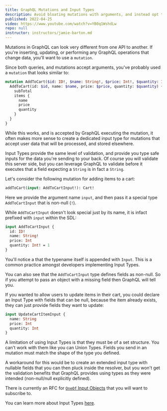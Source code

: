 ```yaml
---
title: GraphQL Mutations and Input Types
description: Avoid bloating mutations with arguments, and instead opt to use input types you can extend over time. Explore naming conventions for input types, how to define them, and use them with variables.
published: 2022-04-25
video: https://www.youtube.com/watch?v=YB0q1WshdLw
repo: null
instructor: instructors/jamie-barton.md
---
```


Mutations in GraphQL can look very different from one API to another. If you're inserting, updating, or performing any GraphQL operations that change data, you'll want to use a `mutation`.

Since both queries, and mutations accept arguments, you've probably used a `mutation` that looks similar to:

```graphql
mutation AddToCart($id: ID!, $name: String!, $price: Int!, $quantity: Int = 1) {
  AddToCart(id: $id, name: $name, price: $price, quantity: $quantity) {
    subTotal
    items {
      name
      price
      quantity
    }
  }
}
```

While this works, and is accepted by GraphQL executing the mutation, it often makes more sense to create a dedicated input type for mutations that accept user data that will be processed, and stored elsewhere.

Input Types provide the same level of validation, and provide you type safe inputs for the data you're sending to your back. Of course you will validate this server side, but you can leverage GraphQL to validate before it executes that a field expecting a `String` is in fact a `String`.

Let's consider the following mutation for adding items to a cart:

```graphql
addToCart(input: AddToCartInput!): Cart!
```

Here we provide the argument name `input`, and then pass it a special type `AddToCartInput` that is non-null (`!`).

While `AddToCartInput` doesn't look special just by its name, it is infact prefixed with `input` within the SDL:

```graphql
input AddToCartInput {
  id: ID!
  name: String!
  price: Int
  quantity: Int! = 1
}
```

You'll notice a that the typename itself is appended with `Input`. This is a common practice amongst developers implementing Input Types.

You can also see that the `AddToCartInput` type defines fields as non-null. So if you attempt to pass an object with a missing field then GraphQL will tell you.

If you wanted to allow users to update items in their cart, you could declare an Input Type with fields that can be null, because the item already exists, they can just provide fields they want to update:

```graphql
input UpdateCartItemInput {
  name: String
  price: Int
  quantity: Int
}
```

A limitation of using Input Types is that they must be of a set structure. You can't work with them like you can Union Types. Fields you send in an mutation must match the shape of the type you defined.

A workaround for this would be to create an extended input type with nullable fields that you can then pluck inside the resolver, but you won't get the validation benefits that GraphQL provides using types as they were intended (non-null/null explicitly defined).

There is currently an RFC for [`OneOf` Input Objects](https://github.com/graphql/graphql-spec/pull/825) that you will want to subscribe to.

You can learn more about Input Types [here](https://graphql.org/learn/schema/#input-types).

